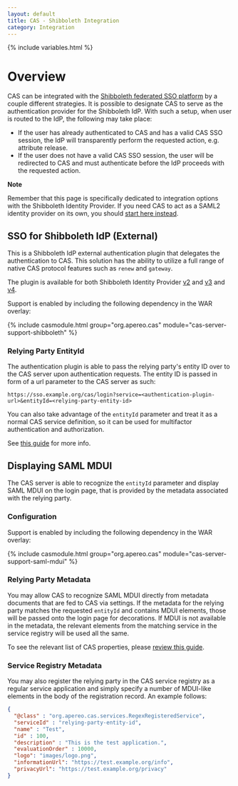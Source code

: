 ```yaml
---
layout: default
title: CAS - Shibboleth Integration
category: Integration
---
```


{% include variables.html %}

# Overview

CAS can be integrated with the [Shibboleth federated SSO platform](http://shibboleth.net/) by a couple
different strategies. It is possible to designate CAS to serve as the authentication provider for the Shibboleth IdP.
With such a setup, when user is routed to the IdP, the following may take place:

- If the user has already authenticated to CAS and has a valid CAS SSO session, the IdP will transparently
perform the requested action, e.g. attribute release.
- If the user does not have a valid CAS SSO session, the user will be redirected to CAS and must
authenticate before the IdP proceeds with the requested action.

<div class="alert alert-info"><strong>Note</strong><p>Remember that this page is specifically dedicated to integration options with the Shibboleth Identity Provider. If you need CAS to act as a SAML2 identity provider on its own, you should <a href="../installation/Configuring-SAML2-Authentication.html">start here instead</a>.</p></div>

## SSO for Shibboleth IdP (External)

This is a Shibboleth IdP external authentication plugin that delegates
the authentication to CAS. This solution has the ability to
utilize a full range of native CAS protocol features such as `renew` and `gateway`.

The plugin is available for both
Shibboleth Identity Provider [v2](https://github.com/Unicon/shib-cas-authn2)
and [v3](https://github.com/Unicon/shib-cas-authn3) and [v4](https://github.com/Unicon/shib-cas-authn).

Support is enabled by including the following dependency in the WAR overlay:

{% include casmodule.html group="org.apereo.cas" module="cas-server-support-shibboleth" %}

### Relying Party EntityId

The authentication plugin is able to pass the relying party's entity ID over
to the CAS server upon authentication requests.
The entity ID is passed in form of a url parameter to the CAS server as such:

```
https://sso.example.org/cas/login?service=<authentication-plugin-url>&entityId=<relying-party-entity-id>
```

You can also take advantage of the `entityId` parameter and treat it as a normal CAS service definition,
so it can be used for multifactor authentication and authorization.

See [this guide](../mfa/Configuring-Multifactor-Authentication-Triggers.html) for more info.

## Displaying SAML MDUI

The CAS server is able to recognize the `entityId` parameter and display SAML MDUI on the login page,
that is provided by the metadata associated with the relying party.

### Configuration

Support is enabled by including the following dependency in the WAR overlay:

{% include casmodule.html group="org.apereo.cas" module="cas-server-support-saml-mdui" %}

### Relying Party Metadata

You may allow CAS to recognize SAML MDUI directly from metadata documents that are fed to CAS via settings. If the metadata for the relying party matches the requested `entityId` and contains MDUI elements, those will be passed onto the login page for decorations. If MDUI is not available in the metadata, the relevant elements from the matching service in the service registry will be used all the same.

To see the relevant list of CAS properties, please [review this guide](../configuration/Configuration-Properties.html#saml-metadata-ui).

### Service Registry Metadata

You may also register the relying party in the CAS service registry as a regular service application and simply specify a number of MDUI-like elements in the body of the registration record. An example follows:

```json
{
  "@class" : "org.apereo.cas.services.RegexRegisteredService",
  "serviceId" : "relying-party-entity-id",
  "name" : "Test",
  "id" : 100,
  "description" : "This is the test application.",
  "evaluationOrder" : 10000,
  "logo": "images/logo.png",
  "informationUrl": "https://test.example.org/info",
  "privacyUrl": "https://test.example.org/privacy"
}
```

